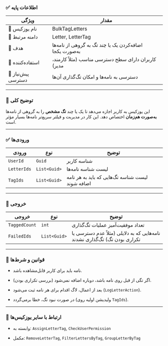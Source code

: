 
### ✅ اطلاعات پایه

|ویژگی|مقدار|
|---|---|
|🎯 نام یوزکیس|BulkTagLetters|
|🧩 دامنه مرتبط|Letter, LetterTag|
|🎯 هدف|اضافه‌کردن یک یا چند تگ به گروهی از نامه‌ها به‌صورت یکجا|
|👤 استفاده‌کننده|کاربران دارای سطح دسترسی مناسب (مثلاً کارمند، مدیر)|
|🔐 پیش‌نیاز دسترسی|دسترسی به نامه‌ها و امکان تگ‌گذاری آن‌ها|

---

### 📝 توضیح کلی

این یوزکیس به کاربر اجازه می‌دهد تا یک یا چند **تگ مشخص** را به گروهی از نامه‌ها **به‌صورت هم‌زمان** اختصاص دهد. این کار در مدیریت و فیلتر سریع‌تر نامه‌ها بسیار مؤثر است.

---

### ✅ ورودی‌ها

|ورودی|نوع|توضیح|
|---|---|---|
|`UserId`|`Guid`|شناسه کاربر|
|`LetterIds`|`List<Guid>`|لیست شناسه نامه‌ها|
|`TagIds`|`List<Guid>`|لیست شناسه تگ‌هایی که باید به هر نامه اضافه شوند|

---

### 🎯 خروجی

|خروجی|نوع|توضیح|
|---|---|---|
|`TaggedCount`|`int`|تعداد موفقیت‌آمیز عملیات تگ‌گذاری|
|`FailedIds`|`List<Guid>`|نامه‌هایی که به دلایلی (مثلاً عدم دسترسی یا تکراری بودن تگ) تگ‌گذاری نشدند|

---

### 🧠 قوانین و شرط‌ها

- نامه باید برای کاربر قابل‌مشاهده باشد.
    
- اگر تگی از قبل روی نامه باشد، دوباره اضافه نمی‌شود (بررسی تکراری بودن).
    
- بعد از اعمال، لاگ اقدام برای هر نامه ثبت می‌شود (`LogLetterAction`).
    
- در صورت نبود تگ، خطا برمی‌گردد (ولیدیشن اولیه روی `TagIds`).
    

---

### 🔗 ارتباط با سایر یوزکیس‌ها

- وابسته به: `AssignLetterTag`, `CheckUserPermission`
    
- مکمل: `RemoveLetterTag`, `FilterLettersByTag`, `GroupLetterByTag`